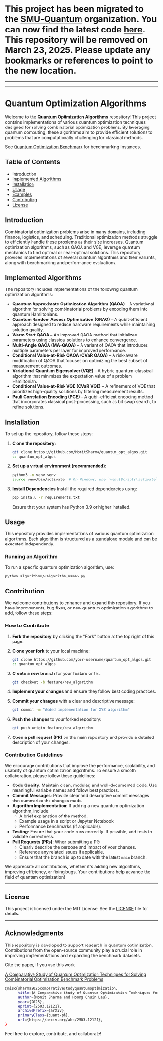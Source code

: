 # This project has been migrated to the [SMU‑Quantum](https://github.com/SMU-Quantum) organization. You can now find the latest code [here](https://github.com/SMU-Quantum/quantum-optimization-algorithms). This repository will be removed on March 23, 2025. Please update any bookmarks or references to point to the new location.


---

---




# Quantum Optimization Algorithms

Welcome to the **Quantum Optimization Algorithms** repository! This project contains implementations of various quantum optimization techniques designed for solving combinatorial optimization problems. By leveraging quantum computing, these algorithms aim to provide efficient solutions to problems that are computationally challenging for classical methods.

See [Quantum Optimization Benchmark](https://github.com/MonitSharma/quantum_optimization_benchmarks) for benchmarking instances.

## Table of Contents

- [Introduction](#introduction)
- [Implemented Algorithms](#implemented-algorithms)
- [Installation](#installation)
- [Usage](#usage)
- [Examples](#examples)
- [Contributing](#contributing)
- [License](#license)

## Introduction

Combinatorial optimization problems arise in many domains, including finance, logistics, and scheduling. Traditional optimization methods struggle to efficiently handle these problems as their size increases. Quantum optimization algorithms, such as QAOA and VQE, leverage quantum mechanics to find optimal or near-optimal solutions. This repository provides implementations of several quantum algorithms and their variants, along with benchmarking and performance evaluations.

## Implemented Algorithms

The repository includes implementations of the following quantum optimization algorithms:

- **Quantum Approximate Optimization Algorithm (QAOA)** – A variational algorithm for solving combinatorial problems by encoding them into quantum Hamiltonians.
- **Quantum Random Access Optimization (QRAO)** – A qubit-efficient approach designed to reduce hardware requirements while maintaining solution quality.
- **Warm Start QAOA** – An improved QAOA method that initializes parameters using classical solutions to enhance convergence.
- **Multi-Angle QAOA (MA-QAOA)** – A variant of QAOA that introduces multiple parameters per layer for improved performance.
- **Conditional Value-at-Risk QAOA (CVaR QAOA)** – A risk-aware modification of QAOA that focuses on optimizing the best subset of measurement outcomes.
- **Variational Quantum Eigensolver (VQE)** – A hybrid quantum-classical algorithm that minimizes the expectation value of a problem Hamiltonian.
- **Conditional Value-at-Risk VQE (CVaR VQE)** – A refinement of VQE that prioritizes high-quality solutions by filtering measurement results.
- **Pauli Correlation Encoding (PCE)** – A qubit-efficient encoding method that incorporates classical post-processing, such as bit swap search, to refine solutions.

## Installation

To set up the repository, follow these steps:

1. **Clone the repository:**
   ```bash
   git clone https://github.com/MonitSharma/quantum_opt_algos.git
   cd quantum_opt_algos
   ```

2. **Set up a virtual environment (recommended):**
    ```bash
    python3 -m venv venv
    source venv/bin/activate  # On Windows, use `venv\Scripts\activate`
    ```

3. **Install Dependencies**
    Install the required dependencies using:
    ```bash
    pip install -r requirements.txt
    ```

    Ensure that your system has Python 3.9 or higher installed.


## Usage

This repository provides implementations of various quantum optimization algorithms. Each algorithm is structured as a standalone module and can be executed independently.

### Running an Algorithm

To run a specific quantum optimization algorithm, use:

```bash
python algorithms/<algorithm_name>.py
```

## Contribution

We welcome contributions to enhance and expand this repository. If you have improvements, bug fixes, or new quantum optimization algorithms to add, follow these steps:

### How to Contribute

1. **Fork the repository** by clicking the "Fork" button at the top right of this page.
2. **Clone your fork** to your local machine:
   ```bash
   git clone https://github.com/your-username/quantum_opt_algos.git
   cd quantum_opt_algos
    ```

3. **Create a new branch** for your feature or fix:

    ```bash
    git checkout -b feature/new_algorithm
    ```
4. **Implement your changes** and ensure they follow best coding practices.

5. **Commit your changes** with a clear and descriptive message:

    ```bash
    git commit -m "Added implementation for XYZ algorithm"
    ```
6. **Push the changes** to your forked repository:

    ```bash
    git push origin feature/new_algorithm
    ```

7. **Open a pull request (PR)** on the main repository and provide a detailed description of your changes.


### Contribution Guidelines

We encourage contributions that improve the performance, scalability, and usability of quantum optimization algorithms. To ensure a smooth collaboration, please follow these guidelines:

- **Code Quality**: Maintain clean, modular, and well-documented code. Use meaningful variable names and follow best practices.
- **Commit Messages**: Provide clear and descriptive commit messages that summarize the changes made.
- **Algorithm Implementation**: If adding a new quantum optimization algorithm, include:
  - A brief explanation of the method.
  - Example usage in a script or Jupyter Notebook.
  - Performance benchmarks (if applicable).
- **Testing**: Ensure that your code runs correctly. If possible, add tests to validate correctness.
- **Pull Requests (PRs)**: When submitting a PR:
  - Clearly describe the purpose and impact of your changes.
  - Reference any related issues if applicable.
  - Ensure that the branch is up to date with the latest `main` branch.

We appreciate all contributions, whether it's adding new algorithms, improving efficiency, or fixing bugs. Your contributions help advance the field of quantum optimization!

---

## License

This project is licensed under the MIT License. See the [LICENSE](LICENSE) file for details.

---

## Acknowledgments

This repository is developed to support research in quantum optimization. Contributions from the open-source community play a crucial role in improving implementations and expanding the benchmark datasets.

Cite the paper, if you use this work

[A Comparative Study of Quantum Optimization Techniques for Solving Combinatorial Optimization Benchmark Problems](https://arxiv.org/abs/2503.12121)

```bash
@misc{sharma2025comparativestudyquantumoptimization,
      title={A Comparative Study of Quantum Optimization Techniques for Solving Combinatorial Optimization Benchmark Problems}, 
      author={Monit Sharma and Hoong Chuin Lau},
      year={2025},
      eprint={2503.12121},
      archivePrefix={arXiv},
      primaryClass={quant-ph},
      url={https://arxiv.org/abs/2503.12121}, 
}
```


Feel free to explore, contribute, and collaborate!
